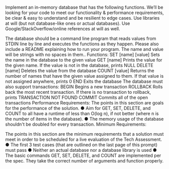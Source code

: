 Implement an in-memory database that has the following functions. We’ll be looking for your code to meet our functionality & performance requirements, be clear & easy to understand and be resilient to edge cases. Use libraries at will (but not database-like ones or actual databases). Use Google/StackOverflow/online references at will as well.

The database should be a command line program that reads values from STDIN line by line and
executes the functions as they happen. Please also include a README explaining how to run your
program.
The name and value will be strings with no spaces in them..
Functions:
SET [name] [value]
Sets the name in the database to the given value
GET [name]
Prints the value for the given name. If the value is not in the database, prints NULL
DELETE [name]
Deletes the value from the database
COUNT [value]
Returns the number of names that have the given value assigned to them. If that value is not
assigned anywhere, prints 0
END
Exits the database
The database must also support transactions:
BEGIN
Begins a new transaction
ROLLBACK
Rolls back the most recent transaction. If there is no transaction to rollback, prints TRANSACTION
NOT FOUND
COMMIT
Commits all of the open transactions
Performance Requirements:
The points in this section are goals for the performance of the solution.
● Aim for GET, SET, DELETE, and COUNT to all have a runtime of less than O(log n), if not better
(where n is the number of items in the database).
● The memory usage of the database shouldn't be doubled for every transaction.
Minimum Requirements:

The points in this section are the minimum requirements that a solution must meet in order to be
scheduled for a live evaluation of the Tech Assessment.
● The first 3 test cases (that are outlined on the last page of this prompt) must pass
● Neither an actual database nor a database library is used
● The basic commands GET, SET, DELETE, and COUNT are implemented per the spec. They take
the correct number of arguments and function properly.

